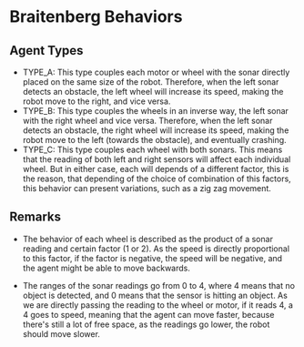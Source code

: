 Braitenberg Behaviors
================================

Agent Types
-------------------------
* TYPE_A: This type couples each motor or wheel with the sonar directly placed on the same size of the robot. Therefore, when the left sonar
	  detects an obstacle, the left wheel will increase its speed, making the robot move to the right, and vice versa. 
* TYPE_B: This type couples the wheels in an inverse way, the left sonar with the right wheel and vice versa. Therefore, when the left sonar
    	  detects an obstacle, the right wheel will increase its speed, making the robot move to the left (towards the obstacle), and 
          eventually crashing.
* TYPE_C: This type couples each wheel with both sonars. This means that the reading of both left and right sensors will affect each individual
          wheel. But in either case, each will depends of a different factor, this is the reason, that depending of the choice of combination
          of this factors, this behavior can present variations, such as a zig zag movement.

Remarks
-------------------------
* The behavior of each wheel is described as the product of a sonar reading and certain factor (1 or 2). As the speed is directly proportional
  to this factor, if the factor is negative, the speed will be negative, and the agent might be able to move backwards.

* The ranges of the sonar readings go from 0 to 4, where 4 means that no object is detected, and 0 means that the sensor is hitting an object.
  As we are directly passing the reading to the wheel or motor, if it reads 4, a 4 goes to speed, meaning that the agent can move faster,
  because there's still a lot of free space, as the readings go lower, the robot should move slower.
